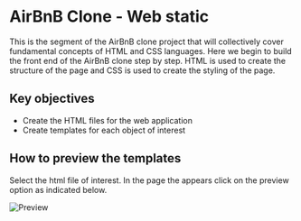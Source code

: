 # AirBnB Clone - Web static
This is the segment of the AirBnB clone project that will collectively cover fundamental concepts of HTML and CSS languages. Here we begin to build the front end of the AirBnB clone step by step. HTML is used to create the structure of the page and CSS is used to create the styling of the page.

## Key objectives

* Create the HTML files for the web application
* Create templates for each object of interest

## How to preview the templates

Select the html file of interest. In the page the appears click on the preview option as indicated below.

![Preview](web_static/preview.png)


